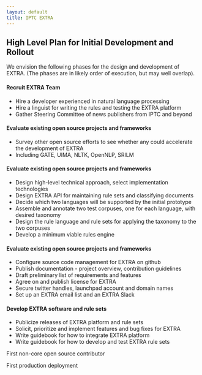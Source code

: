 ```yaml
---
layout: default
title: IPTC EXTRA
---
```

## High Level Plan for Initial Development and Rollout

We envision the following phases for the design and development of EXTRA. (The phases are in likely order of execution, but may well overlap).

#### Recruit EXTRA Team

* Hire a developer experienced in natural language processing
* Hire a linguist for writing the rules and testing the EXTRA platform
* Gather Steering Committee of news publishers from IPTC and beyond

#### Evaluate existing open source projects and frameworks

* Survey other open source efforts to see whether any could accelerate the development of EXTRA
* Including GATE, UIMA, NLTK, OpenNLP, SRILM

#### Evaluate existing open source projects and frameworks

* Design high-level technical approach, select implementation technologies
* Design EXTRA API for maintaining rule sets and classifying documents
* Decide which two languages will be supported by the initial prototype
* Assemble and annotate two test corpuses, one for each language, with desired taxonomy
* Design the rule language and rule sets for applying the taxonomy to the two corpuses
* Develop a minimum viable rules engine

#### Evaluate existing open source projects and frameworks

* Configure source code management for EXTRA on github
* Publish documentation - project overview, contribution guidelines
* Draft preliminary list of requirements and features
* Agree on and publish license for EXTRA
* Secure twitter handles, launchpad account and domain names
* Set up an EXTRA email list and an EXTRA Slack

#### Develop EXTRA software and rule sets

* Publicize releases of EXTRA platform and rule sets
* Solicit, prioritize and implement features and bug fixes for EXTRA
* Write guidebook for how to integrate EXTRA platform
* Write guidebook for how to develop and test EXTRA rule sets

First non-core open source contributor

First production deployment 
